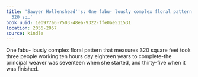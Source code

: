 ```yaml
---
title: 'Sawyer Hollenshead''s: One fabu- lously complex floral pattern that measures
  320 sq…'
book_uuid: 1eb977a6-7503-48ea-9322-ffe0ae511531
location: 2056-2057
source: kindle
---
```


One fabu- lously complex floral pattern that measures 320 square feet took three people working ten hours day eighteen years to complete-the principal weaver was seventeen when she started, and thirty-five when it was finished.